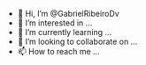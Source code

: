 - 👋 Hi, I’m @GabrielRibeiroDv
- 👀 I’m interested in ...
- 🌱 I’m currently learning ...
- 💞️ I’m looking to collaborate on ...
- 📫 How to reach me ...

<!---
GabrielRibeiroDv/GabrielRibeiroDv is a ✨ special ✨ repository because its `README.md` (this file) appears on your GitHub profile.
You can click the Preview link to take a look at your changes.
--->
